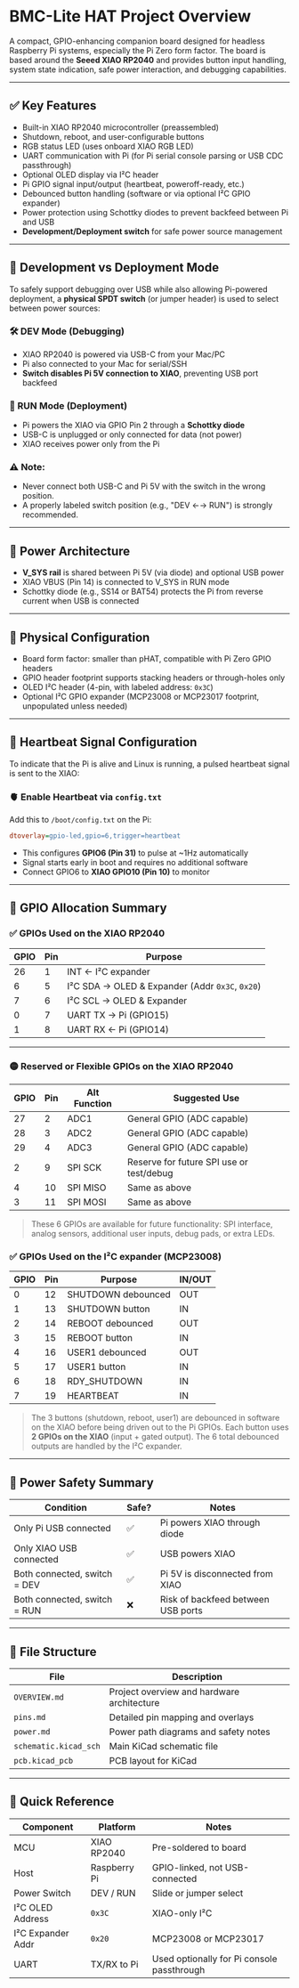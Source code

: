 # BMC-Lite HAT Project Overview

A compact, GPIO-enhancing companion board designed for headless Raspberry Pi systems, especially the Pi Zero form factor. The board is based around the **Seeed XIAO RP2040** and provides button input handling, system state indication, safe power interaction, and debugging capabilities.

---

## ✅ Key Features

- Built-in XIAO RP2040 microcontroller (preassembled)
- Shutdown, reboot, and user-configurable buttons
- RGB status LED (uses onboard XIAO RGB LED)
- UART communication with Pi (for Pi serial console parsing or USB CDC passthrough)
- Optional OLED display via I²C header
- Pi GPIO signal input/output (heartbeat, poweroff-ready, etc.)
- Debounced button handling (software or via optional I²C GPIO expander)
- Power protection using Schottky diodes to prevent backfeed between Pi and USB
- **Development/Deployment switch** for safe power source management

---

## 🧠 Development vs Deployment Mode

To safely support debugging over USB while also allowing Pi-powered deployment, a **physical SPDT switch** (or jumper header) is used to select between power sources:

### 🛠 DEV Mode (Debugging)
- XIAO RP2040 is powered via USB-C from your Mac/PC
- Pi also connected to your Mac for serial/SSH
- **Switch disables Pi 5V connection to XIAO**, preventing USB port backfeed

### 🚀 RUN Mode (Deployment)
- Pi powers the XIAO via GPIO Pin 2 through a **Schottky diode**
- USB-C is unplugged or only connected for data (not power)
- XIAO receives power only from the Pi

### ⚠️ Note:
- Never connect both USB-C and Pi 5V with the switch in the wrong position.
- A properly labeled switch position (e.g., "DEV ←→ RUN") is strongly recommended.

---

## 🔋 Power Architecture

- **V_SYS rail** is shared between Pi 5V (via diode) and optional USB power
- XIAO VBUS (Pin 14) is connected to V_SYS in RUN mode
- Schottky diode (e.g., SS14 or BAT54) protects the Pi from reverse current when USB is connected

---

## 🧱 Physical Configuration

- Board form factor: smaller than pHAT, compatible with Pi Zero GPIO headers
- GPIO header footprint supports stacking headers or through-holes only
- OLED I²C header (4-pin, with labeled address: `0x3C`)
- Optional I²C GPIO expander (MCP23008 or MCP23017 footprint, unpopulated unless needed)

---

## 📡 Heartbeat Signal Configuration

To indicate that the Pi is alive and Linux is running, a pulsed heartbeat signal is sent to the XIAO:

### 🫀 Enable Heartbeat via `config.txt`

Add this to `/boot/config.txt` on the Pi:

```ini
dtoverlay=gpio-led,gpio=6,trigger=heartbeat
```

- This configures **GPIO6 (Pin 31)** to pulse at ~1Hz automatically
- Signal starts early in boot and requires no additional software
- Connect GPIO6 to **XIAO GPIO10 (Pin 10)** to monitor

---

## 🔢 GPIO Allocation Summary

### ✅ GPIOs Used on the XIAO RP2040

| GPIO  | Pin | Purpose                                     |
|-------|-----|---------------------------------------------|
| 26    | 1   | INT ← I²C expander                          |
| 6     | 5   | I²C SDA → OLED & Expander (Addr `0x3C`, `0x20`) |
| 7     | 6   | I²C SCL → OLED & Expander                   |
| 0     | 7   | UART TX → Pi (GPIO15)                       |
| 1     | 8   | UART RX ← Pi (GPIO14)                       |

---

### 🟡 Reserved or Flexible GPIOs on the XIAO RP2040

| GPIO  | Pin | Alt Function | Suggested Use                          |
|-------|-----|--------------|----------------------------------------|
| 27    | 2   | ADC1         | General GPIO (ADC capable)             |
| 28    | 3   | ADC2         | General GPIO (ADC capable)             |
| 29    | 4   | ADC3         | General GPIO (ADC capable)             |
| 2     | 9   | SPI SCK      | Reserve for future SPI use or test/debug |
| 4     | 10  | SPI MISO     | Same as above                          |
| 3     | 11  | SPI MOSI     | Same as above                          |

> These 6 GPIOs are available for future functionality: SPI interface, analog sensors, additional user inputs, debug pads, or extra LEDs.

### ✅ GPIOs Used on the I²C expander (MCP23008)

| GPIO  | Pin | Purpose                           | IN/OUT  |
|-------|-----|-----------------------------------|---------|
|   0   |  12 | SHUTDOWN debounced                | OUT     |
|   1   |  13 | SHUTDOWN button                   | IN      |
|   2   |  14 | REBOOT debounced                  | OUT     |
|   3   |  15 | REBOOT button                     | IN      |
|   4   |  16 | USER1 debounced                   | OUT     |
|   5   |  17 | USER1 button                      | IN      |
|   6   |  18 | RDY_SHUTDOWN                      | IN      |
|   7   |  19 | HEARTBEAT                         | IN      |

> The 3 buttons (shutdown, reboot, user1) are debounced in software on the XIAO before being driven out to the Pi GPIOs. Each button uses **2 GPIOs on the XIAO** (input + gated output). The 6 total debounced outputs are handled by the I²C expander.

---

## 🔐 Power Safety Summary

| Condition                     | Safe? | Notes                                             |
|------------------------------|-------|---------------------------------------------------|
| Only Pi USB connected        | ✅    | Pi powers XIAO through diode                     |
| Only XIAO USB connected      | ✅    | USB powers XIAO                                  |
| Both connected, switch = DEV | ✅    | Pi 5V is disconnected from XIAO                  |
| Both connected, switch = RUN | ❌    | Risk of backfeed between USB ports               |

---

## 📁 File Structure

| File                | Description                              |
|---------------------|------------------------------------------|
| `OVERVIEW.md`       | Project overview and hardware architecture |
| `pins.md`           | Detailed pin mapping and overlays         |
| `power.md`          | Power path diagrams and safety notes      |
| `schematic.kicad_sch` | Main KiCad schematic file                |
| `pcb.kicad_pcb`     | PCB layout for KiCad                      |

---

## 📌 Quick Reference

| Component         | Platform       | Notes                                     |
|------------------|----------------|-------------------------------------------|
| MCU              | XIAO RP2040    | Pre-soldered to board                     |
| Host             | Raspberry Pi   | GPIO-linked, not USB-connected            |
| Power Switch     | DEV / RUN      | Slide or jumper select                    |
| I²C OLED Address | `0x3C`         | XIAO-only I²C                             |
| I²C Expander Addr| `0x20`         | MCP23008 or MCP23017                      |
| UART             | TX/RX to Pi    | Used optionally for Pi console passthrough |
